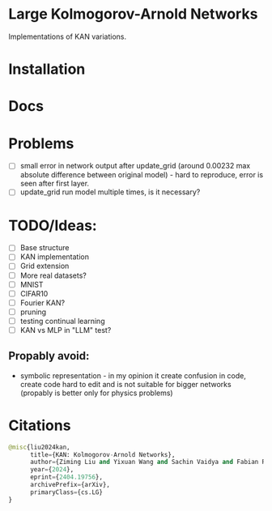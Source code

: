 # Large Kolmogorov-Arnold Networks
Implementations of KAN variations.

# Installation

# Docs

# Problems
- [ ] small error in network output after update_grid (around 0.00232 max absolute difference between original model) - hard to reproduce, error is seen after first layer.
- [ ] update_grid run model multiple times, is it necessary?

# TODO/Ideas:
- [ ] Base structure
- [ ] KAN implementation
- [ ] Grid extension
- [ ] More real datasets?
- [ ] MNIST
- [ ] CIFAR10
- [ ] Fourier KAN?
- [ ] pruning
- [ ] testing continual learning
- [ ] KAN vs MLP in "LLM" test?

## Propably avoid:
- symbolic representation - in my opinion it create confusion in code, create code hard to edit and is not suitable for bigger networks (propably is better only for physics problems)

# Citations
```python
@misc{liu2024kan,
      title={KAN: Kolmogorov-Arnold Networks}, 
      author={Ziming Liu and Yixuan Wang and Sachin Vaidya and Fabian Ruehle and James Halverson and Marin Soljačić and Thomas Y. Hou and Max Tegmark},
      year={2024},
      eprint={2404.19756},
      archivePrefix={arXiv},
      primaryClass={cs.LG}
}
```